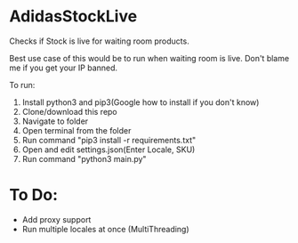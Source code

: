 # AdidasStockLive
Checks if Stock is live for waiting room products.

Best use case of this would be to run when waiting room is live. Don't blame me if you get your IP banned.

To run:
  1. Install python3 and pip3(Google how to install if you don't know)
  2. Clone/download this repo
  3. Navigate to folder
  4. Open terminal from the folder
  5. Run command "pip3 install -r requirements.txt"
  6. Open and edit settings.json(Enter Locale, SKU)
  7. Run command "python3 main.py"
# To Do:
  - Add proxy support
  - Run multiple locales at once (MultiThreading)
